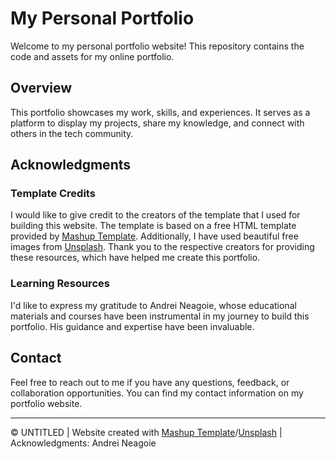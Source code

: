# My Personal Portfolio

Welcome to my personal portfolio website! This repository contains the code and assets for my online portfolio.

## Overview

This portfolio showcases my work, skills, and experiences. It serves as a platform to display my projects, share my knowledge, and connect with others in the tech community.

## Acknowledgments

### Template Credits

I would like to give credit to the creators of the template that I used for building this website. The template is based on a free HTML template provided by [Mashup Template](http://www.mashup-template.com/). Additionally, I have used beautiful free images from [Unsplash](https://www.unsplash.com/). Thank you to the respective creators for providing these resources, which have helped me create this portfolio.

### Learning Resources

I'd like to express my gratitude to Andrei Neagoie, whose educational materials and courses have been instrumental in my journey to build this portfolio. His guidance and expertise have been invaluable.

## Contact

Feel free to reach out to me if you have any questions, feedback, or collaboration opportunities. You can find my contact information on my portfolio website.

---

© UNTITLED | Website created with [Mashup Template](http://www.mashup-template.com/)/[Unsplash](https://www.unsplash.com) | Acknowledgments: Andrei Neagoie
